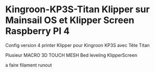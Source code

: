 # Kingroon-KP3S-Titan Klipper sur Mainsail OS et Klipper Screen Raspberry PI 4
Config version 4 printer Klipper pour Kingroon KP3S avec Tête Titan

Plusieur MACRO
3D TOUCH
MESH Bed leveling
KlipperScreen

a faire filament runout
